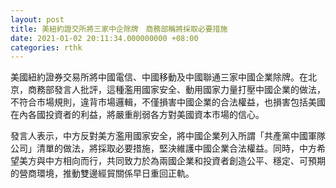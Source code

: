 ```yaml
---
layout: post
title: 美紐約證交所將三家中企除牌　商務部稱將採取必要措施
date: 2021-01-02 20:11:34.000000000 +08:00
categories: rthk
---
```


美國紐約證券交易所將中國電信、中國移動及中國聯通三家中國企業除牌。在北京，商務部發言人批評，這種濫用國家安全、動用國家力量打壓中國企業的做法，不符合市場規則，違背市場邏輯，不僅損害中國企業的合法權益，也損害包括美國在內各國投資者的利益，將嚴重削弱各方對美國資本市場的信心。

發言人表示，中方反對美方濫用國家安全，將中國企業列入所謂「共產黨中國軍隊公司」清單的做法，將採取必要措施，堅決維護中國企業合法權益。同時，中方希望美方與中方相向而行，共同致力於為兩國企業和投資者創造公平、穩定、可預期的營商環境，推動雙邊經貿關係早日重回正軌。
